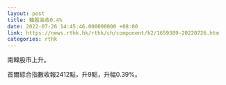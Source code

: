 ```yaml
---
layout: post
title: 韓股高收0.4%
date: 2022-07-26 14:45:46.000000000 +08:00
link: https://news.rthk.hk/rthk/ch/component/k2/1659389-20220726.htm
categories: rthk
---
```


南韓股市上升。

首爾綜合指數收報2412點，升9點，升幅0.39%。
